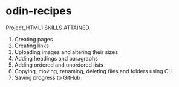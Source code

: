 # odin-recipes
Project_HTML1
SKILLS ATTAINED
1. Creating pages
2. Creating links
3. Uploading images and altering their sizes
4. Adding headings and paragraphs
5. Adding ordered and unordered lists
6. Copying, moving, renaming, deleting files and folders using CLI
7. Saving progress to GitHub
